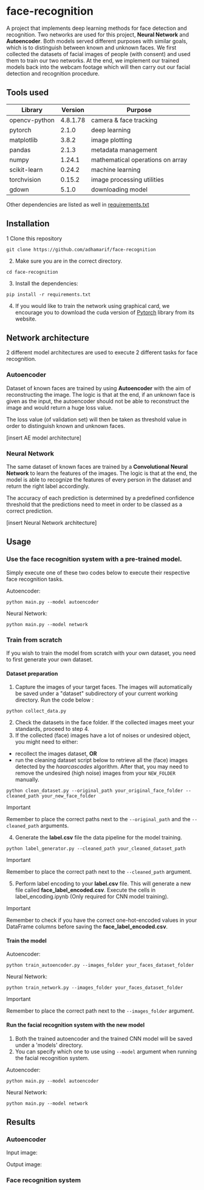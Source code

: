 # face-recognition
A project that implements deep learning methods for face detection and recognition. Two networks are used for this project, **Neural Network** and **Autoencoder**. Both models served different purposes with similar goals, which is to distinguish between known and unknown faces. We first collected the datasets of facial images of people (with consent) and used them to train our two networks. At the end, we implement our trained models back into the webcam footage which will then carry out our facial detection and recognition procedure.

## Tools used

| Library       | Version | Purpose                          |
|---------------|---------|----------------------------------|
| opencv-python | 4.8.1.78| camera & face tracking           |
| pytorch       | 2.1.0   | deep learning                    |
| matplotlib    | 3.8.2   | image plotting                   |
| pandas        | 2.1.3   | metadata management              |
| numpy         | 1.24.1  | mathematical operations on array |
| scikit-learn  | 0.24.2  | machine learning                 |
| torchvision   | 0.15.2  | image processing utilities       |
| gdown         | 5.1.0   | downloading model                |

Other dependencies are listed as well in [requirements.txt](requirements.txt)

## Installation

1 Clone this repository  
```
git clone https://github.com/adhamarif/face-recognition   
```

2. Make sure you are in the correct directory.
```
cd face-recognition  
```

3. Install the dependencies:   
```
pip install -r requirements.txt  
```

4. If you would like to train the network using graphical card, we encourage you to download the cuda version of [Pytorch](https://pytorch.org/get-started/locally/) library from its website.

## Network architecture
2 different model architectures are used to execute 2 different tasks for face recognition.

### Autoencoder
Dataset of known faces are trained by using **Autoencoder** with the aim of reconstructing the image. The logic is that at the end, if an unknown face is given as the input, the autoencoder should not be able to reconstruct the image and would return a huge loss value.

The loss value (of validation set) will then be taken as threshold value in order to distinguish known and unknown faces.

[insert AE model architecture]

### Neural Network
The same dataset of known faces are trained by a **Convolutional Neural Network** to learn the features of the images. The logic is that at the end, the model is able to recognize the features of every person in the dataset and return the right label accordingly.

The accuracy of each prediction is determined by a predefined confidence threshold that the predictions need to meet in order to be classed as a correct prediction. 

[insert Neural Network architecture]

## Usage

### Use the face recognition system with a pre-trained model.
Simply execute one of these two codes below to execute their respective face recognition tasks.

Autoencoder:
```
python main.py --model autoencoder
```
Neural Network:
```
python main.py --model network
```

### Train from scratch
If you wish to train the model from scratch with your own dataset, you need to first generate your own dataset.

#### Dataset preparation
1. Capture the images of your target faces. The images will automatically be saved under a "dataset" subdirectory of your current working directory. Run the code below :
```
python collect_data.py
```

2. Check the datasets in the face folder. If the collected images meet your standards, proceed to step 4.
3. If the collected (face) images have a lot of noises or undesired object, you might need to either:
- recollect the images dataset, **OR**
- run the cleaning dataset script below to retrieve all the (face) images detected by the *haarcascades* algorithm. After that, you may need to remove the undesired (high noise) images from your `NEW_FOLDER` manually.
```
python clean_dataset.py --original_path your_original_face_folder --cleaned_path your_new_face_folder
```
> [!IMPORTANT]
> Remember to place the correct paths next to the `--original_path` and the `--cleaned_path` arguments.
4. Generate the **label.csv** file the data pipeline for the model training.
```
python label_generator.py --cleaned_path your_cleaned_dataset_path
```
> [!IMPORTANT]
> Remember to place the correct path next to the `--cleaned_path` argument.

5. Perform label encoding to your  **label.csv** file. This will generate a new file called **face_label_encoded.csv**. Execute the cells in label_encoding.ipynb (Only required for CNN model training).

> [!IMPORTANT]
> Remember to check if you have the correct one-hot-encoded values in your DataFrame columns before saving the **face_label_encoded.csv**.

#### Train the model
Autoencoder:
```
python train_autoencoder.py --images_folder your_faces_dataset_folder
```

Neural Network:

```
python train_network.py --images_folder your_faces_dataset_folder
```
> [!IMPORTANT]
> Remember to place the correct path next to the `--images_folder` argument.

#### Run the facial recognition system with the new model
1. Both the trained autoencoder and the trained CNN model will be saved under a  'models' directory.
2. You can specify which one to use using `--model` argument when running the facial recognition system.

Autoencoder:
```
python main.py --model autoencoder
```
Neural Network:
```
python main.py --model network
```

## Results
### Autoencoder
Input image:

Output image:

### Face recognition system
